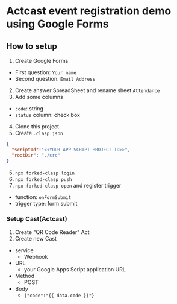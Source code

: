 # Actcast event registration demo using Google Forms

## How to setup

1. Create Google Forms
  - First question: `Your name`
  - Second question: `Email Address`
2. Create answer SpreadSheet and rename sheet `Attendance`
3. Add some columns
  - `code`: string
  - `status` column: check box
4. Clone this project
5. Create `.clasp.json`

```json
{
  "scriptId":"<<YOUR APP SCRIPT PROJECT ID>>",
  "rootDir": "./src"
}
```

5. `npx forked-clasp login`
6. `npx forked-clasp push`
7. `npx forked-clasp open` and register trigger
  - function: `onFormSubmit`
  - trigger type: form submit

### Setup Cast(Actcast)

1. Create "QR Code Reader" Act
1. Create new Cast
  - service
    - Webhook
  - URL
    - your Google Apps Script application URL
  - Method
    - POST
  - Body
    - `{"code":"{{ data.code }}"}`
